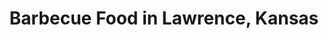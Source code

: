 ---
active: true
aliases:
- bbq
- barbeque
description: Barbecue restaurants offering curbside, takeout, and delivery food in
  Lawrence, Kansas
name: Barbecue
redirect_from:
- /cuisines/bbq/
- /cuisines/barbeque/
sitemap: true
slug: barbecue
title: Barbecue Food in Lawrence, Kansas
---